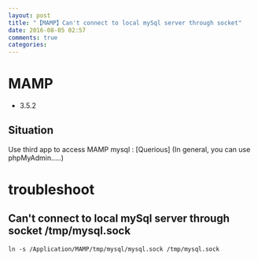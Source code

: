 ```yaml
---
layout: post
title: "【MAMP】Can't connect to local mySql server through socket"
date: 2016-08-05 02:57
comments: true
categories: 
---
```

# MAMP
- 3.5.2

## Situation
Use third app to access MAMP mysql : [Querious]
(In general, you can use phpMyAdmin.....)

# troubleshoot

## Can't connect to local mySql server through socket /tmp/mysql.sock

```
ln -s /Application/MAMP/tmp/mysql/mysql.sock /tmp/mysql.sock
```